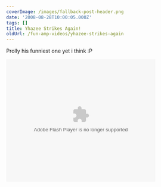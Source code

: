 ```yaml
---
coverImage: /images/fallback-post-header.png
date: '2008-08-28T10:00:05.000Z'
tags: []
title: Yhazee Strikes Again!
oldUrl: /fun-amp-videos/yhazee-strikes-again
---
```


Prolly his funniest one yet i think :P

<!-- more -->

<embed width="400" height="328" src="https://static.escapistmagazine.com/media/global/movies/player/FlowPlayerDark.swf?config=%7Bembedded%3Atrue%2CplayList%3A%5B+%7B+%27url%27%3A203%2C%27linkUrl%27%3A%27http%3A%2F%2Fwww.escapistmagazine.com%2Fvideos%2Fview%2Fzero-punctuation%2F203-Braid%27%2C%27linkWindow%27%3A%27_top%27%2C%27name%27%3A%27Braid%27+%7D+%5D%2CsplashImageFile%3A%27http%3A%2F%2Fwww.escapistmagazine.com%2Fglobal%2Fcastfire%2Fsplash%2F203.jpg%27%2CshowVolumeSlider%3Atrue%2CinitialScale%3A%27fit%27%2Cloop%3Afalse%2CautoPlay%3Afalse%2CautoBuffering%3Afalse%2CusePlayOverlay%3Afalse%2CautoRewind%3Atrue%2CbufferLength%3A15%2CmenuItems%3A%5Bfalse%2Cfalse%2Cfalse%2Cfalse%2Ctrue%2Ctrue%5D%7D" allowfullscreen="true" allowscriptaccess="always" quality="high" bgcolor="#333333" type="application/x-shockwave-flash" pluginspage="https://www.adobe.com/go/getflashplayer"></embed>
